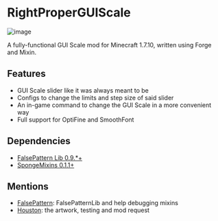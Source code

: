 # RightProperGUIScale
![image](https://user-images.githubusercontent.com/5740991/181659835-dc6a916c-9753-4dfb-9aad-459fbd9755eb.png)

A fully-functional GUI Scale mod for Minecraft 1.7.10, written using Forge and Mixin.

## Features
- GUI Scale slider like it was always meant to be
- Configs to change the limits and step size of said slider
- An in-game command to change the GUI Scale in a more convenient way
- Full support for OptiFine and SmoothFont

## Dependencies
- [FalsePattern Lib 0.9.*+](https://github.com/FalsePattern/FalsePatternLib)
- [SpongeMixins 0.1.1+](https://github.com/TimeConqueror/SpongeMixins)

## Mentions
- [FalsePattern](https://github.com/FalsePattern): FalsePatternLib and help debugging mixins
- [Houston](https://github.com/Houstonruss): the artwork, testing and mod request
